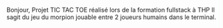 Bonjour,
Projet TIC TAC TOE réalisé lors de la formation fullstack à THP
Il sagit du jeu du morpion jouable entre 2 joueurs humains dans le terminal.